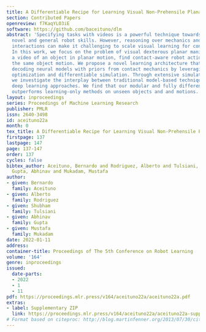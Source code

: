 ```yaml
---
title: A Differentiable Recipe for Learning Visual Non-Prehensile Planar Manipulation
section: Contributed Papers
openreview: f7KaqYLO3iE
software: https://github.com/baceituno/dlm
abstract: 'Specifying tasks with videos is a powerful technique towards acquiring
  novel and general robot skills. However, reasoning over mechanics and dexterous
  interactions can make it challenging to scale visual learning for contact-rich manipulation.
  In this work, we focus on the problem of visual dexterous planar manipulation: given
  a video of an object in planar motion, find contact-aware robot actions that reproduce
  the same object motion. We propose a novel learning architecture that combines video
  decoding neural models with priors from contact mechanics by leveraging differentiable
  optimization and differentiable simulation. Through extensive simulated experiments,
  we investigate the interplay between traditional model-based techniques and modern
  deep learning approaches. We find that our modular and fully differentiable architecture
  outperforms learning-only methods on unseen objects and and motions. https://github.com/baceituno/dlm.'
layout: inproceedings
series: Proceedings of Machine Learning Research
publisher: PMLR
issn: 2640-3498
id: aceituno22a
month: 0
tex_title: A Differentiable Recipe for Learning Visual Non-Prehensile Planar Manipulation
firstpage: 137
lastpage: 147
page: 137-147
order: 137
cycles: false
bibtex_author: Aceituno, Bernardo and Rodriguez, Alberto and Tulsiani, Shubham and
  Gupta, Abhinav and Mukadam, Mustafa
author:
- given: Bernardo
  family: Aceituno
- given: Alberto
  family: Rodriguez
- given: Shubham
  family: Tulsiani
- given: Abhinav
  family: Gupta
- given: Mustafa
  family: Mukadam
date: 2022-01-11
address:
container-title: Proceedings of The 5th Conference on Robot Learning
volume: '164'
genre: inproceedings
issued:
  date-parts:
  - 2022
  - 1
  - 11
pdf: https://proceedings.mlr.press/v164/aceituno22a/aceituno22a.pdf
extras:
- label: Supplementary ZIP
  link: https://proceedings.mlr.press/v164/aceituno22a/aceituno22a-supp.zip
# Format based on citeproc: http://blog.martinfenner.org/2013/07/30/citeproc-yaml-for-bibliographies/
---
```

